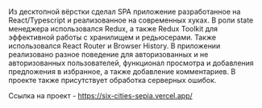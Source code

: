 Из десктопной вёрстки сделал SPA приложение разработанное на React/Typescript и реализованное на современных хуках. В роли state менеджера использовался Redux, а также Redux Toolkit для эффективной работы с хранилищем и редьюсерами. Также использовался React Router и Browser History. В приложении реализовано разное поведение для авторизованных и не авторизованных пользователей, функционал просмотра и добавления предложения в избранное, а также добавление комментариев. В проекте также присутствует обработка серверных ошибок.

Ссылка на проект - https://six-cities-sepia.vercel.app/ 
